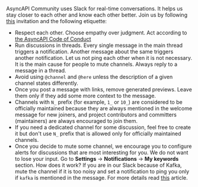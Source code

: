 AsyncAPI Community uses Slack for real-time conversations. It helps us stay closer to each other and know each other better. Join us by following [this](https://www.asyncapi.com/slack-invite/) invitation and the following etiquette:

- Respect each other. Choose empathy over judgment. Act according to [the AsyncAPI Code of Conduct](https://github.com/asyncapi/.github/blob/master/CODE_OF_CONDUCT.md)
- Run discussions in threads. Every single message in the main thread triggers a notification. Another message about the same triggers another notification. Let us not ping each other when it is not necessary. It is the main cause for people to mute channels. Always reply to a message in a thread.
- Avoid using `@channel` and `@here` unless the description of a given channel states differently.
- Once you post a message with links, remove generated previews. Leave them only if they add some more context to the message.
- Channels with `N_` prefix (for example, `1_` or `10_`) are considered to be officially maintained because they are always mentioned in the welcome message for new joiners, and project contributors and committers (maintainers) are always encouraged to join them.
- If you need a dedicated channel for some discussion, feel free to create it but don't use `N_` prefix that is allowed only for officially maintained channels.
- Once you decide to mute some channel, we encourage you to configure alerts for discussions that are most interesting for you. We do not want to lose your input. Go to **Settings** -> **Notifications** -> **My keywords** section. How does it work? If you are in our Slack because of Kafka, mute the channel if it is too noisy and set a notification to ping you only if `kafka` is mentioned in the message. For more details read [this](https://slack.com/intl/en-pl/slack-tips/get-notified-when-someone-mentions-a-topic-you-care-about) article.
